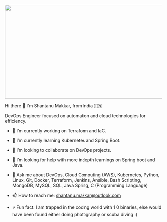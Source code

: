 <img src="https://camo.githubusercontent.com/52c2d71cf9acfb9befc2c2bb359eb90f4ce966d1678743b02a66daca464b7faa/68747470733a2f2f63646e2e6472696262626c652e636f6d2f7573657275706c6f61642f373732353634302f66696c652f6f726967696e616c2d61326238326162383737396563653463343964663336373266373735336363622e676966" width="850" height="300">

Hi there 👋 I'm Shantanu Makkar, from India 🇮🇳

DevOps Engineer focused on automation and cloud technologies for efficiency.

- 🔭 I’m currently working on Terraform and IaC.
- 🌱 I’m currently learning Kubernetes and Spring Boot.
- 👯 I’m looking to collaborate on DevOps projects.
- 🤔 I’m looking for help with more indepth learnings on Spring boot and Java.
- 💬 Ask me about DevOps, Cloud Computing (AWS), Kubernetes, Python, Linux, Git, Docker, Terraform, Jenkins, Ansible, Bash Scripting, MongoDB, MySQL, SQL, Java Spring, C (Programming Language)
- 📫 How to reach me: shantanu.makkar@outlook.com

- ⚡ Fun fact: I am trapped in the coding world with 1 0 binaries, else would have been found either doing photography or scuba diving :)

